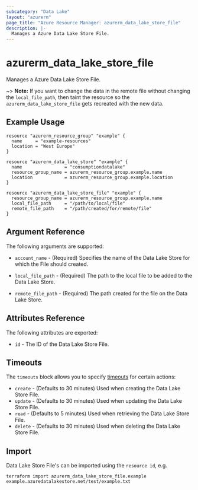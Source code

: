 ```yaml
---
subcategory: "Data Lake"
layout: "azurerm"
page_title: "Azure Resource Manager: azurerm_data_lake_store_file"
description: |-
  Manages a Azure Data Lake Store File.
---
```


# azurerm_data_lake_store_file

Manages a Azure Data Lake Store File.

~> **Note:** If you want to change the data in the remote file without changing the `local_file_path`, then
taint the resource so the `azurerm_data_lake_store_file` gets recreated with the new data.

## Example Usage

```hcl
resource "azurerm_resource_group" "example" {
  name     = "example-resources"
  location = "West Europe"
}

resource "azurerm_data_lake_store" "example" {
  name                = "consumptiondatalake"
  resource_group_name = azurerm_resource_group.example.name
  location            = azurerm_resource_group.example.location
}

resource "azurerm_data_lake_store_file" "example" {
  resource_group_name = azurerm_resource_group.example.name
  local_file_path     = "/path/to/local/file"
  remote_file_path    = "/path/created/for/remote/file"
}
```

## Argument Reference

The following arguments are supported:

* `account_name` - (Required) Specifies the name of the Data Lake Store for which the File should created.

* `local_file_path` - (Required) The path to the local file to be added to the Data Lake Store.

* `remote_file_path` - (Required) The path created for the file on the Data Lake Store.


## Attributes Reference

The following attributes are exported:

* `id` - The ID of the Data Lake Store File.

## Timeouts

The `timeouts` block allows you to specify [timeouts](https://www.terraform.io/docs/configuration/resources.html#timeouts) for certain actions:

* `create` - (Defaults to 30 minutes) Used when creating the Data Lake Store File.
* `update` - (Defaults to 30 minutes) Used when updating the Data Lake Store File.
* `read` - (Defaults to 5 minutes) Used when retrieving the Data Lake Store File.
* `delete` - (Defaults to 30 minutes) Used when deleting the Data Lake Store File.

## Import

Data Lake Store File's can be imported using the `resource id`, e.g.

```shell
terraform import azurerm_data_lake_store_file.example example.azuredatalakestore.net/test/example.txt
```
